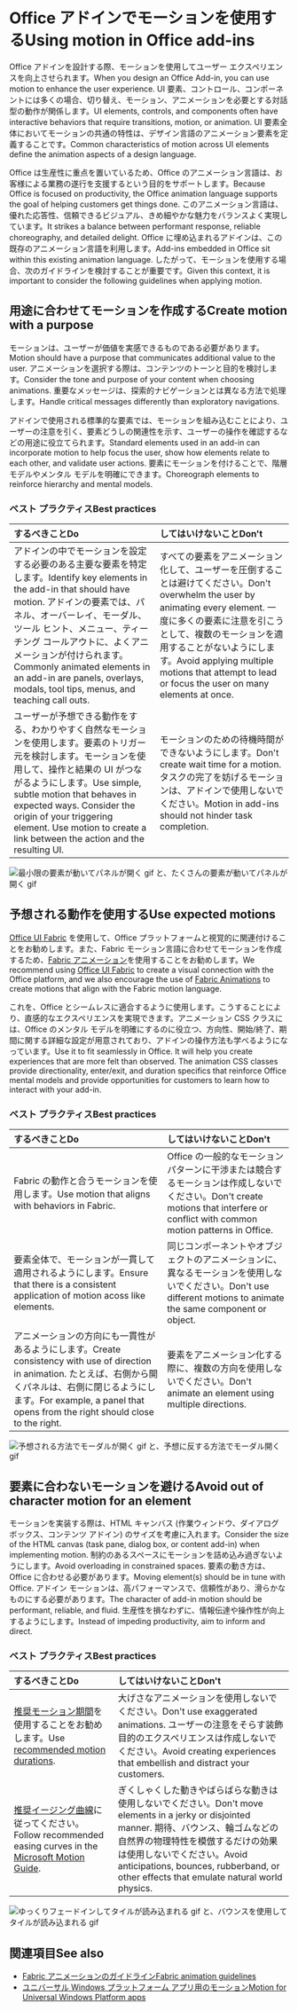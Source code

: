 # <a name="using-motion-in-office-add-ins"></a><span data-ttu-id="9af65-101">Office アドインでモーションを使用する</span><span class="sxs-lookup"><span data-stu-id="9af65-101">Using motion in Office add-ins</span></span>

<span data-ttu-id="9af65-102">Office アドインを設計する際、モーションを使用してユーザー エクスペリエンスを向上させられます。</span><span class="sxs-lookup"><span data-stu-id="9af65-102">When you design an Office Add-in, you can use motion to enhance the user experience.</span></span> <span data-ttu-id="9af65-103">UI 要素、コントロール、コンポーネントには多くの場合、切り替え、モーション、アニメーションを必要とする対話型の動作が関係します。</span><span class="sxs-lookup"><span data-stu-id="9af65-103">UI elements, controls, and components often have interactive behaviors that require transitions, motion, or animation.</span></span> <span data-ttu-id="9af65-104">UI 要素全体においてモーションの共通の特性は、デザイン言語のアニメーション要素を定義することです。</span><span class="sxs-lookup"><span data-stu-id="9af65-104">Common characteristics of motion across UI elements define the animation aspects of a design language.</span></span> 

<span data-ttu-id="9af65-105">Office は生産性に重点を置いているため、Office のアニメーション言語は、お客様による業務の遂行を支援するという目的をサポートします。</span><span class="sxs-lookup"><span data-stu-id="9af65-105">Because Office is focused on productivity, the Office animation language supports the goal of helping customers get things done.</span></span> <span data-ttu-id="9af65-106">このアニメーション言語は、優れた応答性、信頼できるビジュアル、きめ細やかな魅力をバランスよく実現しています。</span><span class="sxs-lookup"><span data-stu-id="9af65-106">It strikes a balance between performant response, reliable choreography, and detailed delight.</span></span> <span data-ttu-id="9af65-107">Office に埋め込まれるアドインは、この既存のアニメーション言語を利用します。</span><span class="sxs-lookup"><span data-stu-id="9af65-107">Add-ins embedded in Office sit within this existing animation language.</span></span> <span data-ttu-id="9af65-108">したがって、モーションを使用する場合、次のガイドラインを検討することが重要です。</span><span class="sxs-lookup"><span data-stu-id="9af65-108">Given this context, it is important to consider the following guidelines when applying motion.</span></span> 


## <a name="create-motion-with-a-purpose"></a><span data-ttu-id="9af65-109">用途に合わせてモーションを作成する</span><span class="sxs-lookup"><span data-stu-id="9af65-109">Create motion with a purpose</span></span>

<span data-ttu-id="9af65-110">モーションは、ユーザーが価値を実感できるものである必要があります。</span><span class="sxs-lookup"><span data-stu-id="9af65-110">Motion should have a purpose that communicates additional value to the user.</span></span> <span data-ttu-id="9af65-111">アニメーションを選択する際は、コンテンツのトーンと目的を検討します。</span><span class="sxs-lookup"><span data-stu-id="9af65-111">Consider the tone and purpose of your content when choosing animations.</span></span> <span data-ttu-id="9af65-112">重要なメッセージは、探索的ナビゲーションとは異なる方法で処理します。</span><span class="sxs-lookup"><span data-stu-id="9af65-112">Handle critical messages differently than exploratory navigations.</span></span>

<span data-ttu-id="9af65-113">アドインで使用される標準的な要素では、モーションを組み込むことにより、ユーザーの注意を引く、要素どうしの関連性を示す、ユーザーの操作を確認するなどの用途に役立てられます。</span><span class="sxs-lookup"><span data-stu-id="9af65-113">Standard elements used in an add-in can incorporate motion to help focus the user, show how elements relate to each other, and validate user actions.</span></span> <span data-ttu-id="9af65-114">要素にモーションを付けることで、階層モデルやメンタル モデルを明確にできます。</span><span class="sxs-lookup"><span data-stu-id="9af65-114">Choreograph elements to reinforce hierarchy and mental models.</span></span>



### <a name="best-practices"></a><span data-ttu-id="9af65-115">ベスト プラクティス</span><span class="sxs-lookup"><span data-stu-id="9af65-115">Best practices</span></span>

|<span data-ttu-id="9af65-116">するべきこと</span><span class="sxs-lookup"><span data-stu-id="9af65-116">Do</span></span>|<span data-ttu-id="9af65-117">してはいけないこと</span><span class="sxs-lookup"><span data-stu-id="9af65-117">Don't</span></span>|
|:-----|:-----|
|<span data-ttu-id="9af65-118">アドインの中でモーションを設定する必要のある主要な要素を特定します。</span><span class="sxs-lookup"><span data-stu-id="9af65-118">Identify key elements in the add-in that should have motion.</span></span> <span data-ttu-id="9af65-119">アドインの要素では、パネル、オーバーレイ、モーダル、ツール ヒント、メニュー、ティーチング コールアウトに、よくアニメーションが付けられます。</span><span class="sxs-lookup"><span data-stu-id="9af65-119">Commonly animated elements in an add-in are panels, overlays, modals, tool tips, menus, and teaching call outs.</span></span>| <span data-ttu-id="9af65-120">すべての要素をアニメーション化して、ユーザーを圧倒することは避けてください。</span><span class="sxs-lookup"><span data-stu-id="9af65-120">Don't overwhelm the user by animating every element.</span></span> <span data-ttu-id="9af65-121">一度に多くの要素に注意を引こうとして、複数のモーションを適用することがないようにします。</span><span class="sxs-lookup"><span data-stu-id="9af65-121">Avoid applying multiple motions that attempt to lead or focus the user on many elements at once.</span></span> |
|<span data-ttu-id="9af65-p107">ユーザーが予想できる動作をする、わかりやすく自然なモーションを使用します。要素のトリガー元を検討します。モーションを使用して、操作と結果の UI がつながるようにします。</span><span class="sxs-lookup"><span data-stu-id="9af65-p107">Use simple, subtle motion that behaves in expected ways. Consider the origin of your triggering element. Use motion to create a link between the action and the resulting UI.</span></span> | <span data-ttu-id="9af65-125">モーションのための待機時間ができないようにします。</span><span class="sxs-lookup"><span data-stu-id="9af65-125">Don't create wait time for a motion.</span></span> <span data-ttu-id="9af65-126">タスクの完了を妨げるモーションは、アドインで使用しないでください。</span><span class="sxs-lookup"><span data-stu-id="9af65-126">Motion in add-ins should not hinder task completion.</span></span>|

![最小限の要素が動いてパネルが開く gif と、たくさんの要素が動いてパネルが開く gif](../images/add-in-motion-purpose.gif)



## <a name="use-expected-motions"></a><span data-ttu-id="9af65-128">予想される動作を使用する</span><span class="sxs-lookup"><span data-stu-id="9af65-128">Use expected motions</span></span>
<span data-ttu-id="9af65-129">[Office UI Fabric](https://developer.microsoft.com/fabric) を使用して、Office プラットフォームと視覚的に関連付けることをお勧めします。また、Fabric モーション言語に合わせてモーションを作成するため、[Fabric アニメーション](https://developer.microsoft.com/fabric#/styles/animations)を使用することをお勧めします。</span><span class="sxs-lookup"><span data-stu-id="9af65-129">We recommend using [Office UI Fabric](https://developer.microsoft.com/fabric) to create a visual connection with the Office platform, and we also encourage the use of [Fabric Animations](https://developer.microsoft.com/fabric#/styles/animations) to create motions that align with the Fabric motion language.</span></span> 

<span data-ttu-id="9af65-p109">これを、Office とシームレスに適合するように使用します。こうすることにより、直感的なエクスペリエンスを実現できます。アニメーション CSS クラスには、Office のメンタル モデルを明確にするのに役立つ、方向性、開始/終了、期間に関する詳細な設定が用意されており、アドインの操作方法も学べるようになっています。</span><span class="sxs-lookup"><span data-stu-id="9af65-p109">Use it to fit seamlessly in Office. It will help you create experiences that are more felt than observed. The animation CSS classes provide directionality, enter/exit, and duration specifics that reinforce Office mental models and provide opportunities for customers to learn how to interact with your add-in.</span></span>

### <a name="best-practices"></a><span data-ttu-id="9af65-133">ベスト プラクティス</span><span class="sxs-lookup"><span data-stu-id="9af65-133">Best practices</span></span>


|<span data-ttu-id="9af65-134">するべきこと</span><span class="sxs-lookup"><span data-stu-id="9af65-134">Do</span></span>|<span data-ttu-id="9af65-135">してはいけないこと</span><span class="sxs-lookup"><span data-stu-id="9af65-135">Don't</span></span>|
|:-----|:-----|
|<span data-ttu-id="9af65-136">Fabric の動作と合うモーションを使用します。</span><span class="sxs-lookup"><span data-stu-id="9af65-136">Use motion that aligns with behaviors in Fabric.</span></span>| <span data-ttu-id="9af65-137">Office の一般的なモーション パターンに干渉または競合するモーションは作成しないでください。</span><span class="sxs-lookup"><span data-stu-id="9af65-137">Don't create motions that interfere or conflict with common motion patterns in Office.</span></span> 
|<span data-ttu-id="9af65-138">要素全体で、モーションが一貫して適用されるようにします。</span><span class="sxs-lookup"><span data-stu-id="9af65-138">Ensure that there is a consistent application of motion acoss like elements.</span></span>| <span data-ttu-id="9af65-139">同じコンポーネントやオブジェクトのアニメーションに、異なるモーションを使用しないでください。</span><span class="sxs-lookup"><span data-stu-id="9af65-139">Don't use different motions to animate the same component or object.</span></span>|
|<span data-ttu-id="9af65-140">アニメーションの方向にも一貫性があるようにします。</span><span class="sxs-lookup"><span data-stu-id="9af65-140">Create consistency with use of direction in animation.</span></span> <span data-ttu-id="9af65-141">たとえば、右側から開くパネルは、右側に閉じるようにします。</span><span class="sxs-lookup"><span data-stu-id="9af65-141">For example, a panel that opens from the right should close to the right.</span></span>|<span data-ttu-id="9af65-142">要素をアニメーション化する際に、複数の方向を使用しないでください。</span><span class="sxs-lookup"><span data-stu-id="9af65-142">Don't animate an element using multiple directions.</span></span>

![予想される方法でモーダルが開く gif と、予想に反する方法でモーダル開く gif](../images/add-in-motion-expected.gif)

## <a name="avoid-out-of-character-motion-for-an-element"></a><span data-ttu-id="9af65-144">要素に合わないモーションを避ける</span><span class="sxs-lookup"><span data-stu-id="9af65-144">Avoid out of character motion for an element</span></span>

<span data-ttu-id="9af65-145">モーションを実装する際は、HTML キャンバス (作業ウィンドウ、ダイアログ ボックス、コンテンツ アドイン) のサイズを考慮に入れます。</span><span class="sxs-lookup"><span data-stu-id="9af65-145">Consider the size of the HTML canvas (task pane, dialog box, or content add-in) when implementing motion.</span></span> <span data-ttu-id="9af65-146">制約のあるスペースにモーションを詰め込み過ぎないようにします。</span><span class="sxs-lookup"><span data-stu-id="9af65-146">Avoid overloading in constrained spaces.</span></span> <span data-ttu-id="9af65-147">要素の動き方は、Office に合わせる必要があります。</span><span class="sxs-lookup"><span data-stu-id="9af65-147">Moving element(s) should be in tune with Office.</span></span> <span data-ttu-id="9af65-148">アドイン モーションは、高パフォーマンスで、信頼性があり、滑らかなものにする必要があります。</span><span class="sxs-lookup"><span data-stu-id="9af65-148">The character of add-in motion should be performant, reliable, and fluid.</span></span> <span data-ttu-id="9af65-149">生産性を損なわずに、情報伝達や操作性が向上するようにします。</span><span class="sxs-lookup"><span data-stu-id="9af65-149">Instead of impeding productivity, aim to inform and direct.</span></span>

### <a name="best-practices"></a><span data-ttu-id="9af65-150">ベスト プラクティス</span><span class="sxs-lookup"><span data-stu-id="9af65-150">Best practices</span></span>

|<span data-ttu-id="9af65-151">するべきこと</span><span class="sxs-lookup"><span data-stu-id="9af65-151">Do</span></span>|<span data-ttu-id="9af65-152">してはいけないこと</span><span class="sxs-lookup"><span data-stu-id="9af65-152">Don't</span></span>|
|:-----|:-----|
| <span data-ttu-id="9af65-153">[推奨モーション期間](https://developer.microsoft.com/fabric#/styles/animations)を使用することをお勧めします。</span><span class="sxs-lookup"><span data-stu-id="9af65-153">Use [recommended motion durations](https://developer.microsoft.com/fabric#/styles/animations).</span></span> | <span data-ttu-id="9af65-154">大げさなアニメーションを使用しないでください。</span><span class="sxs-lookup"><span data-stu-id="9af65-154">Don't use exaggerated animations.</span></span> <span data-ttu-id="9af65-155">ユーザーの注意をそらす装飾目的のエクスペリエンスは作成しないでください。</span><span class="sxs-lookup"><span data-stu-id="9af65-155">Avoid creating experiences that embellish and distract your customers.</span></span>
| <span data-ttu-id="9af65-156">[推奨イージング曲線](https://docs.microsoft.com/windows/uwp/design/motion/timing-and-easing#easing-in-fluent-motion)に従ってください。</span><span class="sxs-lookup"><span data-stu-id="9af65-156">Follow recommended easing curves in the [Microsoft Motion Guide](https://docs.microsoft.com/windows/uwp/design/motion/timing-and-easing#easing-in-fluent-motion).</span></span>  |<span data-ttu-id="9af65-157">ぎくしゃくした動きやばらばらな動きは使用しないでください。</span><span class="sxs-lookup"><span data-stu-id="9af65-157">Don't move elements in a jerky or disjointed manner.</span></span> <span data-ttu-id="9af65-158">期待、バウンス、輪ゴムなどの自然界の物理特性を模倣するだけの効果は使用しないでください。</span><span class="sxs-lookup"><span data-stu-id="9af65-158">Avoid anticipations, bounces, rubberband, or other effects that emulate natural world physics.</span></span>|

![ゆっくりフェードインしてタイルが読み込まれる gif と、バウンスを使用してタイルが読み込まれる gif](../images/add-in-motion-character.gif)

## <a name="see-also"></a><span data-ttu-id="9af65-160">関連項目</span><span class="sxs-lookup"><span data-stu-id="9af65-160">See also</span></span>

* [<span data-ttu-id="9af65-161">Fabric アニメーションのガイドライン</span><span class="sxs-lookup"><span data-stu-id="9af65-161">Fabric animation guidelines</span></span>](https://developer.microsoft.com/fabric#/styles/animations)
* [<span data-ttu-id="9af65-162">ユニバーサル Windows プラットフォーム アプリ用のモーション</span><span class="sxs-lookup"><span data-stu-id="9af65-162">Motion for Universal Windows Platform apps</span></span>](https://docs.microsoft.com/windows/uwp/design/motion)

